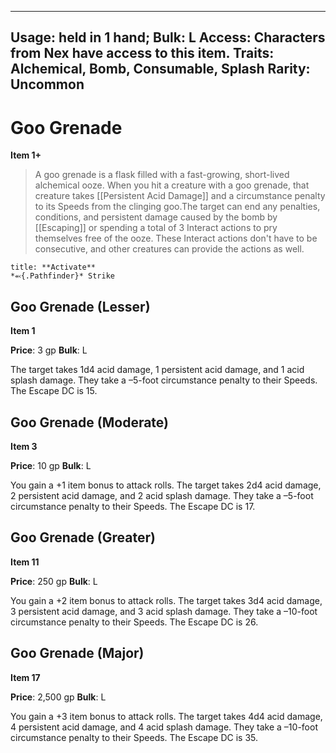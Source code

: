 
---
Usage: held in 1 hand;
Bulk: L
Access: Characters from Nex have access to this item.
Traits: Alchemical, Bomb, Consumable, Splash
Rarity: Uncommon
---

# Goo Grenade

**Item 1+**

> A goo grenade is a flask filled with a fast-growing, short-lived alchemical ooze. When you hit a creature with a goo grenade, that creature takes [[Persistent Acid Damage]] and a circumstance penalty to its Speeds from the clinging goo.The target can end any penalties, conditions, and persistent damage caused by the bomb by [[Escaping]] or spending a total of 3 Interact actions to pry themselves free of the ooze. These Interact actions don't have to be consecutive, and other creatures can provide the actions as well.

```ad-embed-ability
title: **Activate**
*⬻{.Pathfinder}* Strike 
```

## Goo Grenade (Lesser)

**Item 1**

**Price**: 3 gp
**Bulk**: L

The target takes 1d4 acid damage, 1 persistent acid damage, and 1 acid splash damage. They take a –5-foot circumstance penalty to their Speeds. The Escape DC is 15.

## Goo Grenade (Moderate)

**Item 3**

**Price**: 10 gp
**Bulk**: L

You gain a +1 item bonus to attack rolls. The target takes 2d4 acid damage, 2 persistent acid damage, and 2 acid splash damage. They take a –5-foot circumstance penalty to their Speeds. The Escape DC is 17.

## Goo Grenade (Greater)

**Item 11**

**Price**: 250 gp
**Bulk**: L

You gain a +2 item bonus to attack rolls. The target takes 3d4 acid damage, 3 persistent acid damage, and 3 acid splash damage. They take a –10-foot circumstance penalty to their Speeds. The Escape DC is 26.

## Goo Grenade (Major)

**Item 17**

**Price**: 2,500 gp
**Bulk**: L

You gain a +3 item bonus to attack rolls. The target takes 4d4 acid damage, 4 persistent acid damage, and 4 acid splash damage. They take a –10-foot circumstance penalty to their Speeds. The Escape DC is 35.
